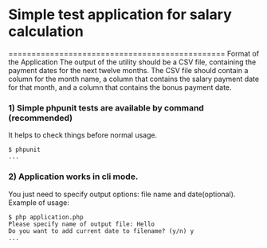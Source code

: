 # Simple test application for salary calculation
===============================================
Format of the Application
The output of the utility should be a CSV file, containing the payment dates for the next twelve months. The CSV file should contain a column for the month name, a column that contains the salary payment date for that month, and a column that contains the bonus payment date.

### 1) Simple phpunit tests are available by command (recommended)
It helps to check things before normal usage.

```
$ phpunit
...

```

### 2) Application works in cli mode.

You just need to specify output options: file name and date(optional).
Example of usage:

```
$ php application.php
Please specify name of output file: Hello
Do you want to add current date to filename? (y/n) y
...

```

